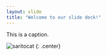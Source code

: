 ```yaml
---
layout: slide
title: "Welcome to our slide deck!"
---
```


This is a caption.

![saritocat](https://octodex.github.com/images/saritocat.png)
{: .center}
